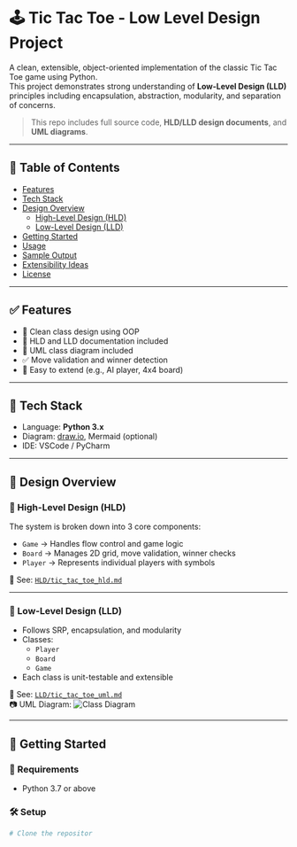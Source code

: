 # 🕹️ Tic Tac Toe - Low Level Design Project

A clean, extensible, object-oriented implementation of the classic Tic Tac Toe game using Python.  
This project demonstrates strong understanding of **Low-Level Design (LLD)** principles including encapsulation, abstraction, modularity, and separation of concerns.

> This repo includes full source code, **HLD/LLD design documents**, and **UML diagrams**.

---

## 📌 Table of Contents

- [Features](#features)
- [Tech Stack](#tech-stack)
- [Design Overview](#design-overview)
  - [High-Level Design (HLD)](#high-level-design-hld)
  - [Low-Level Design (LLD)](#low-level-design-lld)
- [Getting Started](#getting-started)
- [Usage](#usage)
- [Sample Output](#sample-output)
- [Extensibility Ideas](#extensibility-ideas)
- [License](#license)

---

## ✅ Features

- 🧱 Clean class design using OOP
- 🎯 HLD and LLD documentation included
- 🧩 UML class diagram included
- ✅ Move validation and winner detection
- 🧪 Easy to extend (e.g., AI player, 4x4 board)

---

## 🧰 Tech Stack

- Language: **Python 3.x**
- Diagram: [draw.io](https://draw.io), Mermaid (optional)
- IDE: VSCode / PyCharm

---

## 🧠 Design Overview

### 📐 High-Level Design (HLD)

The system is broken down into 3 core components:

- `Game` → Handles flow control and game logic
- `Board` → Manages 2D grid, move validation, winner checks
- `Player` → Represents individual players with symbols

📄 See: [`HLD/tic_tac_toe_hld.md`](HLD/tic_tac_toe_hld.md)

---

### 🧩 Low-Level Design (LLD)

- Follows SRP, encapsulation, and modularity
- Classes:
  - `Player`
  - `Board`
  - `Game`
- Each class is unit-testable and extensible

📄 See: [`LLD/tic_tac_toe_uml.md`](LLD/tic_tac_toe_uml.md)  
📷 UML Diagram: ![Class Diagram](LLD/class_diagram.png)

---

## 🚀 Getting Started

### 🔧 Requirements
- Python 3.7 or above

### 🛠️ Setup

```bash
# Clone the repositor
